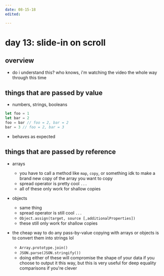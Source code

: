 ```yaml
---
date: 08-15-18
edited:

---
```

# day 13: slide-in on scroll
## overview
* do i understand this? who knows, i'm watching the video the whole way through this time

## things that are passed by value
* numbers, strings, booleans

```js
let foo = 1
let bar = 2
foo = bar // foo = 2, bar = 2
bar = 3 // foo = 2, bar = 3
`````

* behaves as expected

## things that are passed by reference
* arrays
	* you have to call a method like `map`, `copy`, or something idk to make a brand new copy of the array you want to copy
	* spread operator is pretty cool `...`
	* all of these only work for shallow copies

* objects
	* same thing
	* spread operator is still cool `...`
	* `Object.assign(target, source [,additionalProperties])`
	* these still only work for shallow copies

* the cheap way to do any pass-by-value copying with arrays or objects is to convert them into strings lol
	* `Array.prototype.join()` 
	* `JSON.parse(JSON.stringify())`
	* doing either of these will compromise the shape of your data if you choose to output it this way, but this is very useful for deep equality comparisons if you're clever
